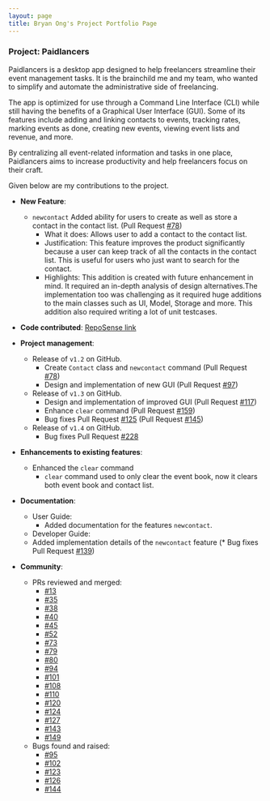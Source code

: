 ```yaml
---
layout: page
title: Bryan Ong's Project Portfolio Page
---
```


### Project: Paidlancers

Paidlancers is a desktop app designed to help freelancers streamline their event management tasks. It is the brainchild me and my team, who wanted to simplify and automate the administrative side of freelancing.

The app is optimized for use through a Command Line Interface (CLI) while still having the benefits of a Graphical User Interface (GUI). Some of its features include adding and linking contacts to events, tracking rates, marking events as done, creating new events, viewing event lists and revenue, and more.

By centralizing all event-related information and tasks in one place, Paidlancers aims to increase productivity and help freelancers focus on their craft.

Given below are my contributions to the project.

* **New Feature**:
  * `newcontact` Added ability for users to create as well as store a contact in the contact list. (Pull Request [#78](https://github.com/AY2223S2-CS2103T-T11-3/tp/pull/78))
    * What it does: Allows user to add a contact to the contact list.
    * Justification: This feature improves the product significantly because a user can keep track of all the contacts in the contact list. This is useful for users who just want to search for the contact.
    * Highlights: This addition is created with future enhancement in mind. It required an in-depth analysis of design alternatives.The implementation too was challenging as it required huge additions to the main classes such as UI, Model, Storage and more. This addition also required writing a lot of unit testcases. 

* **Code contributed**: [RepoSense link](https://nus-cs2103-ay2223s2.github.io/tp-dashboard/?search=bryansendeavour&sort=groupTitle&sortWithin=title&timeframe=commit&mergegroup=&groupSelect=groupByRepos&breakdown=true&checkedFileTypes=docs~functional-code~test-code~other&since=2023-02-17)


* **Project management**:
  * Release of `v1.2` on GitHub.
    * Create `Contact` class and `newcontact` command (Pull Request [#78](https://github.com/AY2223S2-CS2103T-T11-3/tp/pull/78))
    * Design and implementation of new GUI (Pull Request [#97](https://github.com/AY2223S2-CS2103T-T11-3/tp/pull/97))
  * Release of `v1.3` on GitHub.
    * Design and implementation of improved GUI (Pull Request [#117](https://github.com/AY2223S2-CS2103T-T11-3/tp/pull/117))
    * Enhance `clear` command (Pull Request [#159](https://github.com/AY2223S2-CS2103T-T11-3/tp/pull/159))
    * Bug fixes Pull Request [#125](https://github.com/AY2223S2-CS2103T-T11-3/tp/pull/125) (Pull Request [#145](https://github.com/AY2223S2-CS2103T-T11-3/tp/pull/145)) 
  * Release of `v1.4` on GitHub.
    * Bug fixes Pull Request [#228](https://github.com/AY2223S2-CS2103T-T11-3/tp/pull/228)

* **Enhancements to existing features**:
  * Enhanced the `clear` command
    * `clear` command used to only clear the event book, now it clears both event book and contact list.

* **Documentation**:
  * User Guide:
    * Added documentation for the features `newcontact`.
  * Developer Guide:
  * Added implementation details of the `newcontact` feature (* Bug fixes Pull Request [#139](https://github.com/AY2223S2-CS2103T-T11-3/tp/pull/139))


* **Community**:
  * PRs reviewed and merged:
    * [#13](https://github.com/AY2223S2-CS2103T-T11-3/tp/pull/13)
    * [#35](https://github.com/AY2223S2-CS2103T-T11-3/tp/pull/35)
    * [#38](https://github.com/AY2223S2-CS2103T-T11-3/tp/pull/38)
    * [#40](https://github.com/AY2223S2-CS2103T-T11-3/tp/pull/40)
    * [#45](https://github.com/AY2223S2-CS2103T-T11-3/tp/pull/45)
    * [#52](https://github.com/AY2223S2-CS2103T-T11-3/tp/pull/52)
    * [#73](https://github.com/AY2223S2-CS2103T-T11-3/tp/pull/73)
    * [#79](https://github.com/AY2223S2-CS2103T-T11-3/tp/pull/79)
    * [#80](https://github.com/AY2223S2-CS2103T-T11-3/tp/pull/80)
    * [#94](https://github.com/AY2223S2-CS2103T-T11-3/tp/pull/94)
    * [#101](https://github.com/AY2223S2-CS2103T-T11-3/tp/pull/101)
    * [#108](https://github.com/AY2223S2-CS2103T-T11-3/tp/pull/108)
    * [#110](https://github.com/AY2223S2-CS2103T-T11-3/tp/pull/110)
    * [#120](https://github.com/AY2223S2-CS2103T-T11-3/tp/pull/120)
    * [#124](https://github.com/AY2223S2-CS2103T-T11-3/tp/pull/124)
    * [#127](https://github.com/AY2223S2-CS2103T-T11-3/tp/pull/127)
    * [#143](https://github.com/AY2223S2-CS2103T-T11-3/tp/pull/143)
    * [#149](https://github.com/AY2223S2-CS2103T-T11-3/tp/pull/149)
  * Bugs found and raised:
    * [#95](https://github.com/AY2223S2-CS2103T-T11-3/tp/issues/95)
    * [#102](https://github.com/AY2223S2-CS2103T-T11-3/tp/issues/102)
    * [#123](https://github.com/AY2223S2-CS2103T-T11-3/tp/issues/123)
    * [#126](https://github.com/AY2223S2-CS2103T-T11-3/tp/issues/126)
    * [#144](https://github.com/AY2223S2-CS2103T-T11-3/tp/issues/144)

